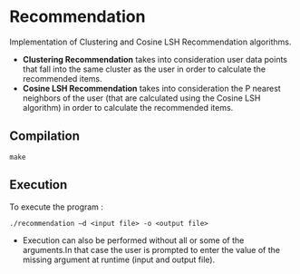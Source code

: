 # Recommendation  
Implementation of Clustering and Cosine LSH Recommendation algorithms.  

- **Clustering Recommendation** takes into consideration user data points that fall into the same cluster as the user in order to calculate the recommended items.  
- **Cosine LSH Recommendation** takes into consideration the P nearest neighbors of the user (that are calculated using the Cosine LSH algorithm) in order to calculate the recommended items.


## Compilation
~~~
make
~~~

## Execution 
To execute the program :
~~~
./recommendation –d <input file> -o <output file>
~~~
- Execution can also be performed without all or some of the arguments.In that case the user is prompted to enter the value of the missing argument at runtime (input and output file).  
